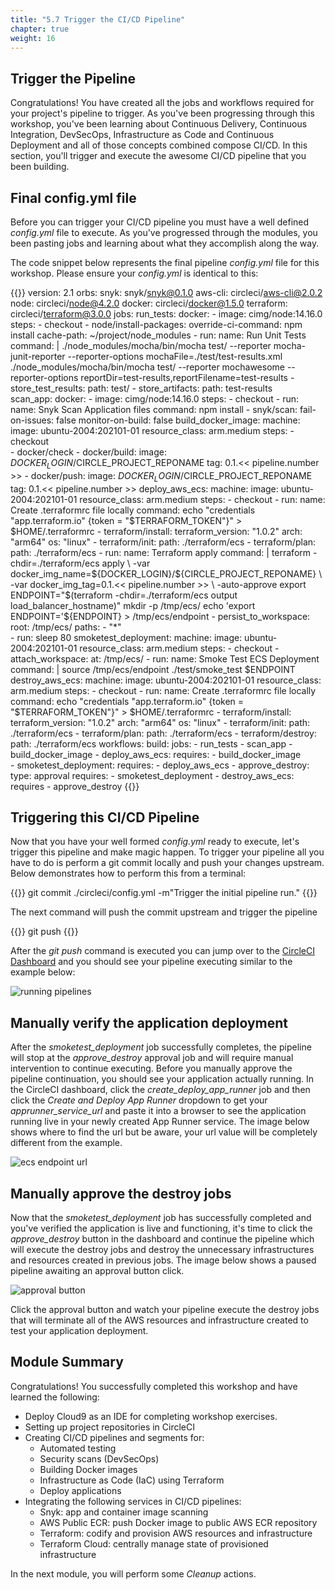 ```yaml
---
title: "5.7 Trigger the CI/CD Pipeline"
chapter: true
weight: 16
---
```


## Trigger the Pipeline

Congratulations! You have created all the jobs and workflows required for your project's pipeline to trigger. As you've been progressing through this workshop, you've been learning about Continuous Delivery, Continuous Integration, DevSecOps, Infrastructure as Code and Continuous Deployment and all of those concepts combined compose CI/CD. In this section, you'll trigger and execute the awesome CI/CD pipeline that you been building.

## Final config.yml file

Before you can trigger your CI/CD pipeline you must have a well defined *config.yml* file to execute. As you've progressed through the modules, you been pasting jobs and learning about what they accomplish along the way.

The code snippet below represents the final pipeline *config.yml* file for this workshop. Please ensure your *config.yml* is identical to this:

{{<highlight yaml>}}
version: 2.1
orbs:
  snyk: snyk/snyk@0.1.0
  aws-cli: circleci/aws-cli@2.0.2
  node: circleci/node@4.2.0
  docker: circleci/docker@1.5.0
  terraform: circleci/terraform@3.0.0
jobs:
  run_tests:
    docker:
      - image: cimg/node:14.16.0
    steps:
      - checkout
      - node/install-packages:
          override-ci-command: npm install
          cache-path: ~/project/node_modules
      - run:
          name: Run Unit Tests
          command: |
            ./node_modules/mocha/bin/mocha test/ --reporter mocha-junit-reporter --reporter-options mochaFile=./test/test-results.xml
            ./node_modules/mocha/bin/mocha test/ --reporter mochawesome --reporter-options reportDir=test-results,reportFilename=test-results
      - store_test_results:
          path: test/
      - store_artifacts:
          path: test-results          
  scan_app:
    docker:
      - image: cimg/node:14.16.0
    steps:
      - checkout
      - run:
          name: Snyk Scan Application files 
          command: npm install 
      - snyk/scan:
          fail-on-issues: false
          monitor-on-build: false
  build_docker_image:
    machine:
      image: ubuntu-2004:202101-01
    resource_class: arm.medium
    steps:
      - checkout  
      - docker/check
      - docker/build:
          image: $DOCKER_LOGIN/$CIRCLE_PROJECT_REPONAME
          tag: 0.1.<< pipeline.number >>
      - docker/push:
          image: $DOCKER_LOGIN/$CIRCLE_PROJECT_REPONAME
          tag: 0.1.<< pipeline.number >>
  deploy_aws_ecs:
    machine:
      image: ubuntu-2004:202101-01
    resource_class: arm.medium
    steps:
      - checkout
      - run:
          name: Create .terraformrc file locally
          command: echo "credentials \"app.terraform.io\" {token = \"$TERRAFORM_TOKEN\"}" > $HOME/.terraformrc
      - terraform/install:
          terraform_version: "1.0.2"
          arch: "arm64"
          os: "linux"
      - terraform/init:
          path: ./terraform/ecs
      - terraform/plan:
          path: ./terraform/ecs
      - run:
          name: Terraform apply
          command: |
            terraform -chdir=./terraform/ecs apply \
              -var docker_img_name=${DOCKER_LOGIN}/${CIRCLE_PROJECT_REPONAME} \
              -var docker_img_tag=0.1.<< pipeline.number >> \
              -auto-approve
            export ENDPOINT="$(terraform -chdir=./terraform/ecs output load_balancer_hostname)"
            mkdir -p /tmp/ecs/
            echo 'export ENDPOINT='${ENDPOINT} > /tmp/ecs/endpoint
      - persist_to_workspace:
          root: /tmp/ecs/
          paths:
            - "*"      
      - run: sleep 80
  smoketest_deployment:
    machine:
      image: ubuntu-2004:202101-01
    resource_class: arm.medium
    steps:
      - checkout
      - attach_workspace:
          at: /tmp/ecs/
      - run:
          name: Smoke Test ECS Deployment
          command: |
            source /tmp/ecs/endpoint
            ./test/smoke_test $ENDPOINT
  destroy_aws_ecs:
    machine:
      image: ubuntu-2004:202101-01
    resource_class: arm.medium
    steps:
      - checkout
      - run:
          name: Create .terraformrc file locally
          command: echo "credentials \"app.terraform.io\" {token = \"$TERRAFORM_TOKEN\"}" > $HOME/.terraformrc
      - terraform/install:
          terraform_version: "1.0.2"
          arch: "arm64"
          os: "linux"
      - terraform/init:
          path: ./terraform/ecs
      - terraform/plan:
          path: ./terraform/ecs
      - terraform/destroy:
          path: ./terraform/ecs
workflows:
  build:
    jobs:
      - run_tests
      - scan_app
      - build_docker_image
      - deploy_aws_ecs:
          requires:
            - build_docker_image          
      - smoketest_deployment:
          requires:
            - deploy_aws_ecs
      - approve_destroy:
          type: approval
          requires:
            - smoketest_deployment
      - destroy_aws_ecs:
          requires
            - approve_destroy
{{</highlight>}}

## Triggering this CI/CD Pipeline

Now that you have your well formed *config.yml* ready to execute, let's trigger this pipeline and make magic happen. To trigger your pipeline all you have to do is perform a git commit locally and push your changes upstream. Below demonstrates how to perform this from a terminal:

{{<highlight shell>}}
git commit ./circleci/config.yml -m"Trigger the initial pipeline run."
{{</highlight>}}

The next command will push the commit upstream and trigger the pipeline

{{<highlight shell>}}
git push
{{</highlight>}}

After the *git push* command is executed you can jump over to the [CircleCI Dashboard][1] and you should see your pipeline executing similar to the example below:

![running pipelines](/images/triggered-ecs-pipeline.png)

## Manually verify the application deployment

After the *smoketest_deployment* job successfully completes, the pipeline will stop at the *approve_destroy* approval job and will require manual intervention to continue executing. Before you manually approve the pipeline continuation, you should see your application actually running. In the CircleCI dashboard, click the *create_deploy_app_runner* job and then click the *Create and Deploy App Runner* dropdown to get your *apprunner_service_url* and paste it into a browser to see the application running live in your newly created App Runner service. The image below shows where to find the url but be aware, your url value will be completely different from the example.

![ecs endpoint url](/images/app_url.png)

## Manually approve the destroy jobs

Now that the *smoketest_deployment* job has successfully completed and you've verified the application is live and functioning, it's time to click the *approve_destroy* button in the dashboard and continue the pipeline which will execute the destroy jobs and destroy the unnecessary infrastructures and resources created in previous jobs. The image below shows a paused pipeline awaiting an approval button click.

![approval button](/images/approve-button.png)

Click the approval button and watch your pipeline execute the destroy jobs that will terminate all of the AWS resources and infrastructure created to test your application deployment.

## Module Summary

Congratulations! You successfully completed this workshop and have learned the following:

- Deploy Cloud9 as an IDE for completing workshop exercises.
- Setting up project repositories in CircleCI
- Creating CI/CD pipelines and segments for:
    - Automated testing
    - Security scans (DevSecOps)
    - Building Docker images
    - Infrastructure as Code (IaC) using Terraform
    - Deploy applications
- Integrating the following services in CI/CD pipelines:
    - Snyk: app and container image scanning
    - AWS Public ECR: push Docker image to public AWS ECR repository
    - Terraform: codify and provision AWS resources and infrastructure 
    - Terraform Cloud: centrally manage state of provisioned infrastructure

In the next module, you will perform some *Cleanup* actions.

<!-- URL Links index -->
[1]: https://app.circleci.com/